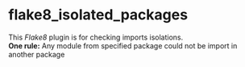# flake8_isolated_packages
This *Flake8* plugin is for checking imports isolations.  
**One rule:** Any module from specified package could not be import in another package
